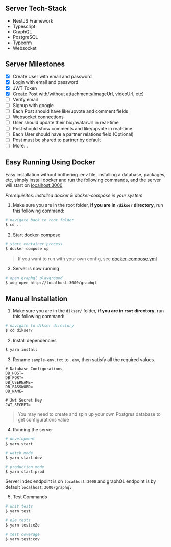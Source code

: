 ## Server Tech-Stack

-   NestJS Framework
-   Typescript
-   GraphQL
-   PostgreSQL
-   Typeorm
-   Websocket

## Server Milestones

-   [x] Create User with email and password
-   [x] Login with email and password
-   [x] JWT Token
-   [x] Create Post with/without attachments(imageUrl, videoUrl, etc)
-   [ ] Verify email
-   [ ] Signup with google
-   [ ] Each Post should have like/upvote and comment fields
-   [ ] Websocket connections
-   [ ] User should update their bio/avatarUrl in real-time
-   [ ] Post should show comments and like/upvote in real-time
-   [ ] Each User should have a partner relations field (Optional)
-   [ ] Post must be shared to partner by default
-   [ ] More...

## Easy Running Using Docker

Easy installation without bothering .env file, installing a database, packages, etc, simply install docker and run the following commands, and the server will start on [localhost:3000](http://localhost:3000)

_Prerequisites: installed docker & docker-compose in your system_

1. Make sure you are in the root folder, **if you are in `/dikser` directory**, run this following command:

```bash
# navigate back to root folder
$ cd ..
```

2. Start docker-compose

```bash
# start container process
$ docker-compose up
```

> If you want to run with your own config, see <a href="https://github.com/resqiar/dikenang/blob/main/docker-compose.yml">docker-compose.yml</a>

3. Server is now running

```bash
# open graphql playground
$ xdg-open http://localhost:3000/graphql
```

## Manual Installation

1. Make sure you are in the `dikser/` folder, **if you are in `root` directory**, run this following command:

```bash
# navigate to dikser directory
$ cd dikser/
```

2. Install dependencies

```bash
$ yarn install
```

3. Rename `sample-env.txt` to `.env`, then satisfy all the required values.

```
# Database Configurations
DB_HOST=
DB_PORT=
DB_USERNAME=
DB_PASSWORD=
DB_NAME=

# Jwt Secret Key
JWT_SECRET=
```

> You may need to create and spin up your own Postgres database to get configurations value

4. Running the server

```bash
# development
$ yarn start

# watch mode
$ yarn start:dev

# production mode
$ yarn start:prod
```

Server index endpoint is on `localhost:3000` and graphQL endpoint is by default `localhost:3000/graphql`

5. Test Commands

```bash
# unit tests
$ yarn test

# e2e tests
$ yarn test:e2e

# test coverage
$ yarn test:cov
```
